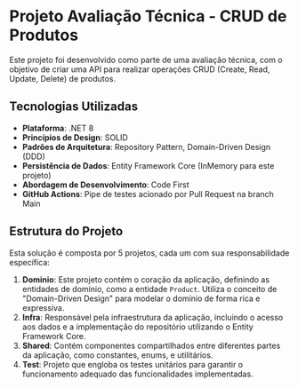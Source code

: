 
# Projeto Avaliação Técnica - CRUD de Produtos

Este projeto foi desenvolvido como parte de uma avaliação técnica, com o objetivo de criar uma API para realizar operações CRUD (Create, Read, Update, Delete) de produtos.

## Tecnologias Utilizadas

- **Plataforma**: .NET 8
- **Princípios de Design**: SOLID
- **Padrões de Arquitetura**: Repository Pattern, Domain-Driven Design (DDD)
- **Persistência de Dados**: Entity Framework Core (InMemory para este projeto)
- **Abordagem de Desenvolvimento**: Code First
- **GitHub Actions**: Pipe de testes acionado por Pull Request na branch Main

## Estrutura do Projeto

Esta solução é composta por 5 projetos, cada um com sua responsabilidade específica:

1. **Dominio**: Este projeto contém o coração da aplicação, definindo as entidades de domínio, como a entidade `Product`. Utiliza o conceito de "Domain-Driven Design" para modelar o domínio de forma rica e expressiva.
2. **Infra**: Responsável pela infraestrutura da aplicação, incluindo o acesso aos dados e a implementação do repositório utilizando o Entity Framework Core.
3. **Shared**: Contém componentes compartilhados entre diferentes partes da aplicação, como constantes, enums, e utilitários.
4. **Test**: Projeto que engloba os testes unitários para garantir o funcionamento adequado das funcionalidades implementadas.

